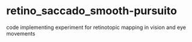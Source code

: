 # retino_saccado_smooth-pursuito
code implementing experiment for retinotopic mapping in vision and eye movements

